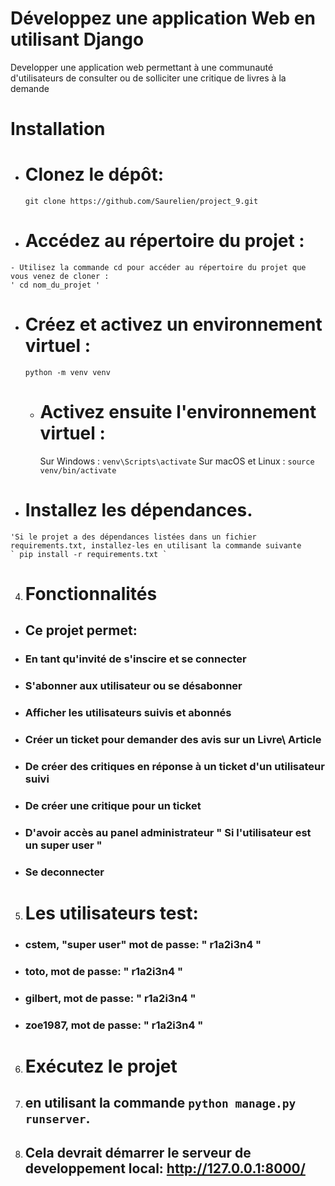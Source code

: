 # Développez une application Web en utilisant Django

Developper une application web permettant à une communauté d'utilisateurs
de consulter ou de solliciter une critique de livres à la demande

# Installation

   - # Clonez le dépôt:
     `git clone https://github.com/Saurelien/project_9.git`
   - # Accédez au répertoire du projet :
    - Utilisez la commande cd pour accéder au répertoire du projet que vous venez de cloner :
    ' cd nom_du_projet '
   - # Créez et activez un environnement virtuel :
     `python -m venv venv`
     - # Activez ensuite l'environnement virtuel :
       Sur Windows :
     `venv\Scripts\activate`
     Sur macOS et Linux :
     `source venv/bin/activate`
   - # Installez les dépendances.
    'Si le projet a des dépendances listées dans un fichier requirements.txt, installez-les en utilisant la commande suivante
    ` pip install -r requirements.txt `

4. # Fonctionnalités

- ## Ce projet permet:
- ### En tant qu'invité de s'inscire et se connecter
- ### S'abonner aux utilisateur ou se désabonner
- ### Afficher les utilisateurs suivis et abonnés
- ### Créer un ticket pour demander des avis sur un Livre\ Article
- ### De créer des critiques en réponse à un ticket d'un utilisateur suivi
- ### De créer une critique pour un ticket 
- ### D'avoir accès au panel administrateur " Si l'utilisateur est un super user "
- ### Se deconnecter

5. # Les utilisateurs test:

- ### cstem, "super user" mot de passe: " r1a2i3n4 "
- ### toto, mot de passe: " r1a2i3n4 "
- ### gilbert, mot de passe: " r1a2i3n4 "
- ### zoe1987, mot de passe: " r1a2i3n4 " 

6. # Exécutez le projet 
7. ## en utilisant la commande `python manage.py runserver`.
8. ## Cela devrait démarrer le serveur de developpement local: http://127.0.0.1:8000/
